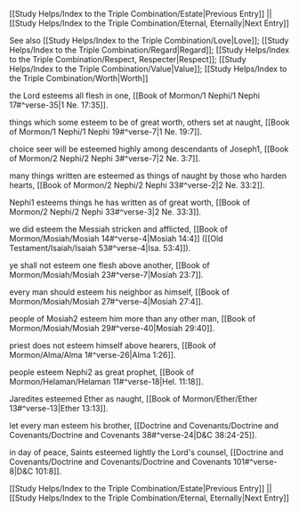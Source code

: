 [[Study Helps/Index to the Triple Combination/Estate|Previous Entry]]  ||  [[Study Helps/Index to the Triple Combination/Eternal, Eternally|Next Entry]]

 See also [[Study Helps/Index to the Triple Combination/Love|Love]]; [[Study Helps/Index to the Triple Combination/Regard|Regard]]; [[Study Helps/Index to the Triple Combination/Respect, Respecter|Respect]]; [[Study Helps/Index to the Triple Combination/Value|Value]]; [[Study Helps/Index to the Triple Combination/Worth|Worth]]

 the Lord esteems all flesh in one, [[Book of Mormon/1 Nephi/1 Nephi 17#^verse-35|1 Ne. 17:35]].

 things which some esteem to be of great worth, others set at naught, [[Book of Mormon/1 Nephi/1 Nephi 19#^verse-7|1 Ne. 19:7]].

 choice seer will be esteemed highly among descendants of Joseph1, [[Book of Mormon/2 Nephi/2 Nephi 3#^verse-7|2 Ne. 3:7]].

 many things written are esteemed as things of naught by those who harden hearts, [[Book of Mormon/2 Nephi/2 Nephi 33#^verse-2|2 Ne. 33:2]].

 Nephi1 esteems things he has written as of great worth, [[Book of Mormon/2 Nephi/2 Nephi 33#^verse-3|2 Ne. 33:3]].

 we did esteem the Messiah stricken and afflicted, [[Book of Mormon/Mosiah/Mosiah 14#^verse-4|Mosiah 14:4]] ([[Old Testament/Isaiah/Isaiah 53#^verse-4|Isa. 53:4]]).

 ye shall not esteem one flesh above another, [[Book of Mormon/Mosiah/Mosiah 23#^verse-7|Mosiah 23:7]].

 every man should esteem his neighbor as himself, [[Book of Mormon/Mosiah/Mosiah 27#^verse-4|Mosiah 27:4]].

 people of Mosiah2 esteem him more than any other man, [[Book of Mormon/Mosiah/Mosiah 29#^verse-40|Mosiah 29:40]].

 priest does not esteem himself above hearers, [[Book of Mormon/Alma/Alma 1#^verse-26|Alma 1:26]].

 people esteem Nephi2 as great prophet, [[Book of Mormon/Helaman/Helaman 11#^verse-18|Hel. 11:18]].

 Jaredites esteemed Ether as naught, [[Book of Mormon/Ether/Ether 13#^verse-13|Ether 13:13]].

 let every man esteem his brother, [[Doctrine and Covenants/Doctrine and Covenants/Doctrine and Covenants 38#^verse-24|D&C 38:24-25]].

 in day of peace, Saints esteemed lightly the Lord's counsel, [[Doctrine and Covenants/Doctrine and Covenants/Doctrine and Covenants 101#^verse-8|D&C 101:8]].

[[Study Helps/Index to the Triple Combination/Estate|Previous Entry]]  ||  [[Study Helps/Index to the Triple Combination/Eternal, Eternally|Next Entry]]